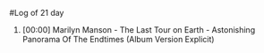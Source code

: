 #Log of 21 day

1. [00:00] Marilyn Manson - The Last Tour on Earth - Astonishing Panorama Of The Endtimes (Album Version Explicit)

